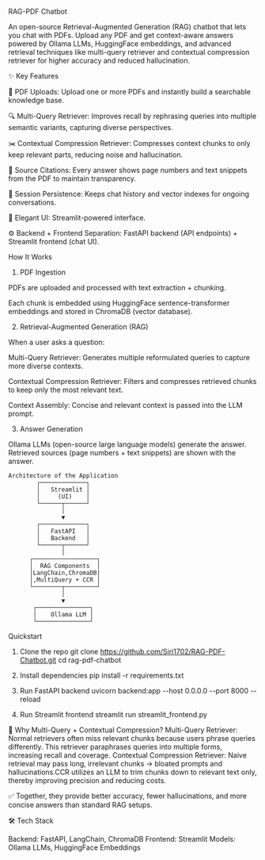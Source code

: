 RAG-PDF Chatbot


An open-source Retrieval-Augmented Generation (RAG) chatbot that lets you chat with PDFs.
Upload any PDF and get context-aware answers powered by Ollama LLMs, HuggingFace embeddings, and advanced retrieval techniques like multi-query retriever and contextual compression retriever for higher accuracy and reduced hallucination.

✨ Key Features

📄 PDF Uploads: Upload one or more PDFs and instantly build a searchable knowledge base.

🔍 Multi-Query Retriever: Improves recall by rephrasing queries into multiple semantic variants, capturing diverse perspectives.

✂️ Contextual Compression Retriever: Compresses context chunks to only keep relevant parts, reducing noise and hallucination.

📝 Source Citations: Every answer shows page numbers and text snippets from the PDF to maintain transparency.

💾 Session Persistence: Keeps chat history and vector indexes for ongoing conversations.

🎨 Elegant UI: Streamlit-powered interface.

⚙️ Backend + Frontend Separation: FastAPI backend (API endpoints) + Streamlit frontend (chat UI).

How It Works

1. PDF Ingestion

PDFs are uploaded and processed with text extraction + chunking.

Each chunk is embedded using HuggingFace sentence-transformer embeddings and stored in ChromaDB (vector database).

2. Retrieval-Augmented Generation (RAG)

When a user asks a question:

Multi-Query Retriever: Generates multiple reformulated queries to capture more diverse contexts.

Contextual Compression Retriever: Filters and compresses retrieved chunks to keep only the most relevant text.

Context Assembly: Concise and relevant context is passed into the LLM prompt.

3. Answer Generation

Ollama LLMs (open-source large language models) generate the answer.
Retrieved sources (page numbers + text snippets) are shown with the answer.


    Architecture of the Application
            ┌─────────────┐
            │   Streamlit │
            │     (UI)    │
            └──────┬──────┘
                   │
                   ▼
            ┌─────────────┐
            │   FastAPI   │
            │   Backend   │
            └──────┬──────┘
                   │
          ┌──────────────────┐
          │  RAG Components  │
          │LangChain,ChromaDB|
          │,MultiQuery + CCR │
          └────────┬─────────┘
                   │
                   ▼
           ┌───────────────┐
           │    Ollama LLM │
           └───────────────┘

Quickstart
1. Clone the repo
git clone https://github.com/Siri1702/RAG-PDF-Chatbot.git
cd rag-pdf-chatbot

2. Install dependencies
pip install -r requirements.txt

3. Run FastAPI backend
uvicorn backend:app --host 0.0.0.0 --port 8000 --reload

4. Run Streamlit frontend
streamlit run streamlit_frontend.py

🔬 Why Multi-Query + Contextual Compression?
Multi-Query Retriever: 
Normal retrievers often miss relevant chunks because users phrase queries differently. This retriever paraphrases queries into multiple forms, increasing recall and coverage.
Contextual Compression Retriever: 
Naive retrieval may pass long, irrelevant chunks → bloated prompts and hallucinations.CCR utilizes an LLM to trim chunks down to relevant text only, thereby improving precision and reducing costs.

✅ Together, they provide better accuracy, fewer hallucinations, and more concise answers than standard RAG setups.

🛠️ Tech Stack

Backend: FastAPI, LangChain, ChromaDB
Frontend: Streamlit
Models: Ollama LLMs, HuggingFace Embeddings
